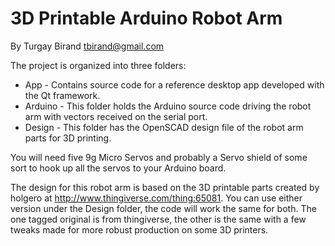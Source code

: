 3D Printable Arduino Robot Arm
==============================
By Turgay Birand <tbirand@gmail.com>

The project is organized into three folders:

* App - Contains source code for a reference desktop app developed with the Qt framework.
* Arduino - This folder holds the Arduino source code driving the robot arm with vectors received on the serial port.
* Design - This folder has the OpenSCAD design file of the robot arm parts for 3D printing.

You will need five 9g Micro Servos and probably a Servo shield of some sort to hook up all the servos to your Arduino board.

The design for this robot arm is based on the 3D printable parts created by holgero at http://www.thingiverse.com/thing:65081. You can use either version under the Design folder, the code will work the same for both. The one tagged original is from thingiverse, the other is the same with a few tweaks made for more robust production on some 3D printers.
